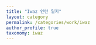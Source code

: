 ```yaml
---
title: "Iwaz 인턴 일지"
layout: category
permalink: /categories/work/iwaz
author_profile: true
taxonomy: iwaz
---
```

